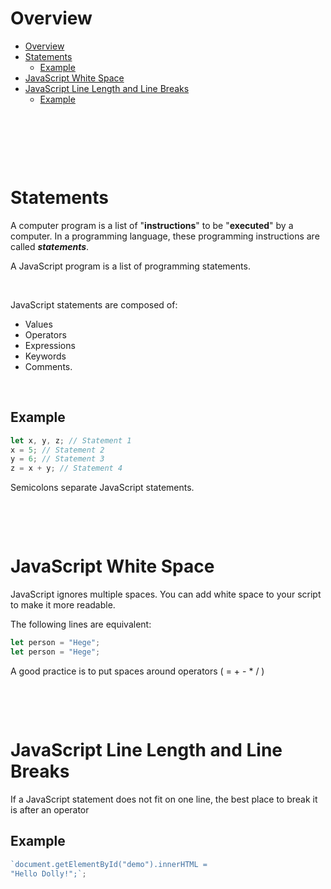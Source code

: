 # Overview

- [Overview](#overview)
- [Statements](#statements)
  - [Example](#example)
- [JavaScript White Space](#javascript-white-space)
- [JavaScript Line Length and Line Breaks](#javascript-line-length-and-line-breaks)
  - [Example](#example-1)

&nbsp;

&nbsp;

&nbsp;

# Statements

A computer program is a list of "**instructions**" to be "**executed**" by a computer. In a programming language, these programming instructions are called **_statements_**.

A JavaScript program is a list of programming statements.

&nbsp;

JavaScript statements are composed of:

- Values
- Operators
- Expressions
- Keywords
- Comments.

&nbsp;

## Example

```js
let x, y, z; // Statement 1
x = 5; // Statement 2
y = 6; // Statement 3
z = x + y; // Statement 4
```

Semicolons separate JavaScript statements.

&nbsp;

&nbsp;

# JavaScript White Space

JavaScript ignores multiple spaces. You can add white space to your script to make it more readable.

The following lines are equivalent:

```js
let person = "Hege";
let person = "Hege";
```

A good practice is to put spaces around operators ( = + - \* / )

&nbsp;

&nbsp;

# JavaScript Line Length and Line Breaks

If a JavaScript statement does not fit on one line, the best place to break it is after an operator

## Example

```js
`document.getElementById("demo").innerHTML = 
"Hello Dolly!";`;
```

&nbsp;

&nbsp;
&nbsp;
